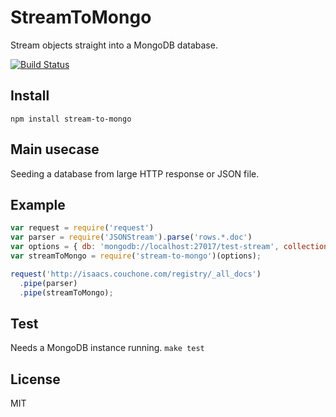 # StreamToMongo
Stream objects straight into a MongoDB database.

[![Build
Status](https://travis-ci.org/czzarr/node-stream-to-mongo.png)](https://travis-ci.org/czzarr/node-stream-to-mongo)

## Install
`npm install stream-to-mongo`

## Main usecase 
Seeding a database from large HTTP response or JSON file.

## Example
```javascript
var request = require('request')
var parser = require('JSONStream').parse('rows.*.doc')
var options = { db: 'mongodb://localhost:27017/test-stream', collection: 'docs' }
var streamToMongo = require('stream-to-mongo')(options);

request('http://isaacs.couchone.com/registry/_all_docs')
  .pipe(parser)
  .pipe(streamToMongo);
```
## Test
Needs a MongoDB instance running.
`make test`

## License

MIT
